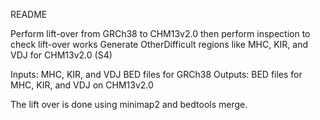 
README

Perform lift-over from GRCh38 to CHM13v2.0 then perform inspection to check lift-over works
Generate OtherDifficult regions like MHC, KIR, and VDJ for CHM13v2.0 (S4)

Inputs: MHC, KIR, and VDJ BED files for GRCh38
Outputs: BED files for MHC, KIR, and VDJ on CHM13v2.0

The lift over is done using minimap2 and bedtools merge.

